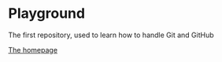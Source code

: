 # Playground

The first repository, used to learn how to handle Git and GitHub

[The homepage](homepage.html)
